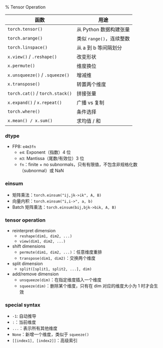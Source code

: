 % Tensor Operation


| 函数                              | 用途                |
| ------------------------------- | ----------------- |
| `torch.tensor()`                | 从 Python 数据构建张量   |
| `torch.arange()`                | 类似 `range()`，连续整数 |
| `torch.linspace()`              | 从 a 到 b 等间隔划分     |
| `x.view()` / `.reshape()`       | 改变形状              |
| `x.permute()`                   | 维度换位              |
| `x.unsqueeze()` / `.squeeze()`  | 增减维               |
| `x.transpose()`                 | 转置两个维度            |
| `torch.cat()` / `torch.stack()` | 拼接张量              |
| `x.expand()` / `x.repeat()`     | 广播 vs 复制          |
| `torch.where()`                 | 条件选择              |
| `x.mean() / x.sum()`            | 求均值 / 和           |

### dtype

- FP8: `e4m3fn`
    - `e4`: Exponent（指数）4 位
    - `m3`: Mantissa（尾数/有效位）3 位
    - `fn`：finite + no subnormals，只有有限值，不包含非规格化数（subnormal）或 NaN

### einsum

- 矩阵乘法：`torch.einsum("ij,jk->ik", A, B)`
- 向量内积：`torch.einsum("i,i->", a, b)`
- Batch 矩阵乘法：`torch.einsum(bij,bjk->bik, A, B)`

### tensor operation

- reinterpret dimension
    - `reshape(dim1, dim2, ...)`
    - `view(dim1, dim2, ...)`
- shift dimensions
    - `permute(dim1, dim2, ...)`：任意维度重排
    - `transpose(dim1, dim2)`：交换两个维度
- split dimension
    - `split([split1, split2, ...], dim)`
- add/remove dimension
    - `unsqueeze(dim)`：在指定维度插入一个维度
    - `squeeze(dim)`：删除某个维度，只有在 dim 对应的维度大小为 1 时才会生效

### special syntax

- `-1`: 自动推导
- `:`：当前维度
- `...`：表示所有其他维度
- `None`：新增一个维度，类似于 `squeeze()`
- `[[index1], [index2]]`：高级索引
